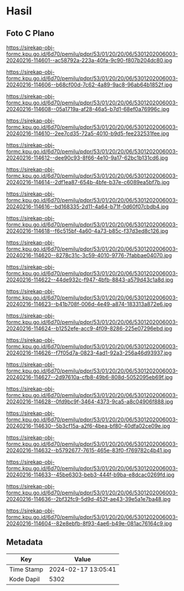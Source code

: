 # Hasil

## Foto C Plano

https://sirekap-obj-formc.kpu.go.id/6d70/pemilu/pdpr/53/01/20/20/06/5301202006003-20240216-114601--ac58792a-223a-40fa-9c90-f807b204dc80.jpg

https://sirekap-obj-formc.kpu.go.id/6d70/pemilu/pdpr/53/01/20/20/06/5301202006003-20240216-114606--b68cf00d-7c62-4a89-9ac8-96ab64b1852f.jpg

https://sirekap-obj-formc.kpu.go.id/6d70/pemilu/pdpr/53/01/20/20/06/5301202006003-20240216-114608--05a1719a-af28-46a5-b7d1-68ef0a76996c.jpg

https://sirekap-obj-formc.kpu.go.id/6d70/pemilu/pdpr/53/01/20/20/06/5301202006003-20240216-114610--2ee7cd35-72a5-4010-b9d5-fee232531fee.jpg

https://sirekap-obj-formc.kpu.go.id/6d70/pemilu/pdpr/53/01/20/20/06/5301202006003-20240216-114612--dee90c93-8f66-4e10-9a17-62bc1b131cd6.jpg

https://sirekap-obj-formc.kpu.go.id/6d70/pemilu/pdpr/53/01/20/20/06/5301202006003-20240216-114614--2df1ea87-654b-4bfe-b37e-c6089ea5bf7b.jpg

https://sirekap-obj-formc.kpu.go.id/6d70/pemilu/pdpr/53/01/20/20/06/5301202006003-20240216-114616--bd168335-2d11-4a64-b71f-0d60f07cbdb4.jpg

https://sirekap-obj-formc.kpu.go.id/6d70/pemilu/pdpr/53/01/20/20/06/5301202006003-20240216-114618--f6c515bf-4a60-4a73-b85c-f37d3ed8c126.jpg

https://sirekap-obj-formc.kpu.go.id/6d70/pemilu/pdpr/53/01/20/20/06/5301202006003-20240216-114620--8278c31c-3c59-4010-9776-7fabbae04070.jpg

https://sirekap-obj-formc.kpu.go.id/6d70/pemilu/pdpr/53/01/20/20/06/5301202006003-20240216-114622--44de932c-f947-4bfb-8843-a579d43c1a8d.jpg

https://sirekap-obj-formc.kpu.go.id/6d70/pemilu/pdpr/53/01/20/20/06/5301202006003-20240216-114623--b41b708f-006d-4e49-a874-183313a872e6.jpg

https://sirekap-obj-formc.kpu.go.id/6d70/pemilu/pdpr/53/01/20/20/06/5301202006003-20240216-114624--b1252efe-acc9-4f09-8286-225e07296ebd.jpg

https://sirekap-obj-formc.kpu.go.id/6d70/pemilu/pdpr/53/01/20/20/06/5301202006003-20240216-114626--f7f05d7a-0823-4ad1-92a3-256a46d93937.jpg

https://sirekap-obj-formc.kpu.go.id/6d70/pemilu/pdpr/53/01/20/20/06/5301202006003-20240216-114627--2d97610a-cfb8-49b6-808d-5052095eb69f.jpg

https://sirekap-obj-formc.kpu.go.id/6d70/pemilu/pdpr/53/01/20/20/06/5301202006003-20240216-114628--0fd9bc9f-3464-4373-9ca5-a8c04906f888.jpg

https://sirekap-obj-formc.kpu.go.id/6d70/pemilu/pdpr/53/01/20/20/06/5301202006003-20240216-114630--5b3cf15a-a2f6-4bea-bf80-40dfa02ce09e.jpg

https://sirekap-obj-formc.kpu.go.id/6d70/pemilu/pdpr/53/01/20/20/06/5301202006003-20240216-114632--b5792677-7615-465e-83f0-f769782c4b41.jpg

https://sirekap-obj-formc.kpu.go.id/6d70/pemilu/pdpr/53/01/20/20/06/5301202006003-20240216-114633--45be6303-beb3-444f-b9ba-e8dcac0269fd.jpg

https://sirekap-obj-formc.kpu.go.id/6d70/pemilu/pdpr/53/01/20/20/06/5301202006003-20240216-114636--2bf32fc9-5d9d-452f-ae43-39e5a1e7ba48.jpg

https://sirekap-obj-formc.kpu.go.id/6d70/pemilu/pdpr/53/01/20/20/06/5301202006003-20240216-114604--82e8ebfb-8f93-4ae6-b49e-081ac76164c9.jpg


## Metadata

| Key        | Value               |
| ---------- | ------------------- |
| Time Stamp | 2024-02-17 13:05:41 |
| Kode Dapil | 5302                |



